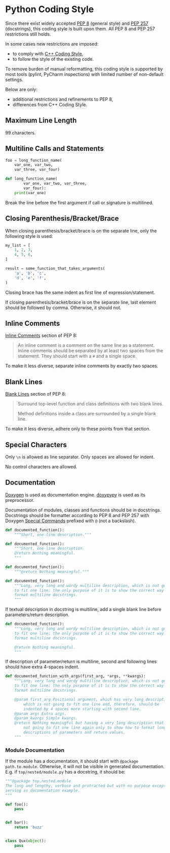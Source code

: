 # Python Coding Style

Since there exist widely accepted
[PEP 8](https://www.python.org/dev/peps/pep-0008/) (general style) and
[PEP 257](https://www.python.org/dev/peps/pep-0257/) (docstrings),
this coding style is built upon them.
All PEP 8 and PEP 257 restrictions still holds.

In some cases new restrictions are imposed:
- to comply with
[C++ Coding Style](https://networkoptix.atlassian.net/wiki/spaces/SD/pages/44531791),
- to follow the style of the existing code.

To remove burden of manual reformatting,
this coding style is supported by most tools (pylint, PyCharm inspections)
with limited number of non-default settings.

Below are only:
- additional restrictions and refinements to PEP 8,
- differences from C++ Coding Style.

## Maximum Line Length

99 characters.

## Multiline Calls and Statements

```python
foo = long_function_name(
    var_one, var_two,
    var_three, var_four)
```
```python
def long_function_name(
        var_one, var_two, var_three,
        var_four):
    print(var_one)
```

Break the line before the first argument if call or signature is multilined.

## Closing Parenthesis/Bracket/Brace

When closing parenthesis/bracket/brace is on the separate line, only the
following style is used:
```python
my_list = [
    1, 2, 3,
    4, 5, 6,
]
```
```python
result = some_function_that_takes_arguments(
    'a', 'b', 'c',
    'd', 'e', 'f',
)
```

Closing brace has the same indent as first line of expression/statement.

If closing parenthesis/bracket/brace is on the separate line, last element
should be followed by comma. Otherwise, it should not.

## Inline Comments

[Inline Comments](https://www.python.org/dev/peps/pep-0008/#id32)
section of PEP 8:
> An inline comment is a comment on the same line as a statement. Inline
comments should be separated by at least two spaces from the statement.
They should start with a `#` and a single space.

To make it less diverse, separate inline comments by exactly two spaces.

## Blank Lines

[Blank Lines](https://www.python.org/dev/peps/pep-0008/#id21)
section of PEP 8:
> Surround top-level function and class definitions with two blank lines.
>
> Method definitions inside a class are surrounded by a single blank line.

To make it less diverse, adhere only to these points from that section.

## Special Characters

Only `\n` is allowed as line separator. Only spaces are allowed for indent.

No control characters are allowed.

## Documentation

[Doxygen](http://www.stack.nl/~dimitri/doxygen/) is used as documentation
engine. [doxypypy](https://github.com/Feneric/doxypypy) is used as its
preprocessor.

Documentation of modules, classes and functions should be in docstrings.
Docstrings should be formatter according to PEP 8 and PEP 257 with Doxygen
[Special Commands](https://www.stack.nl/~dimitri/doxygen/manual/commands.html)
prefixed with `@` (not a backslash).
```python
def documented_function():
    """Short, one-line description."""
```
```python
def documented_function():
    """Short, one-line description.
    @return Nothing meaningful.
    """
```
```python
def documented_function():
    """@return Nothing meaningful."""
```
```python
def documented_function():
    """Long, very long and wordy multiline description, which is not going
    to fit one line; the only purpose of it is to show the correct way to
    format multiline docstrings.
    """
```

If textual description in docstring is multiline, add a single blank line
before parameters/return description.
```python
def documented_function():
    """Long, very long and wordy multiline description, which is not going
    to fit one line; the only purpose of it is to show the correct way to
    format multiline docstrings.

    @return Nothing meaningful.
    """
```

If description of parameter/return is multiline, second and following lines should
have extra 4-spaces indent.
```python
def documented_function_with_args(first_arg, *args, **kwargs):
    """Long, very long and wordy multiline description, which is not going
    to fit one line; the only purpose of it is to show the correct way to
    format multiline docstrings.

    @param first_arg Positional argument, which has very long description
        which is not going to fit one line and, therefore, should be
        indented by 4 spaces more starting with second line.
    @param args Extra args.
    @param kwargs Simple kwargs.
    @return Nothing meaningful but having a very long description that is
        not going to fit one line again only to show how to format long
        descriptions of parameters and return values.
    """
```

### Module Documentation

If the module has a documentation, it should start with
`@package path.to.module`. Otherwise, it will not be visible in generated
documentation. E.g. if `top/nested/module.py` has a docstring, it should be:
```python
"""@package top.nested.module
The long and lengthy, verbose and protracted but with no purpose except
serving as documentation example.
"""

def foo():
    pass


def bar():
    return 'buzz'


class Qux(object):
    pass
```
